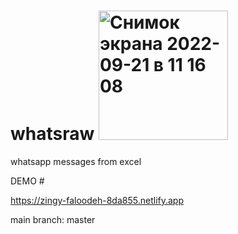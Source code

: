 # whatsraw <img width="207" alt="Снимок экрана 2022-09-21 в 11 16 08" src="https://user-images.githubusercontent.com/69796780/191439303-5a371d80-5ad0-4b85-a32e-0233a88c97d8.png">
whatsapp messages from excel

DEMO #

https://zingy-faloodeh-8da855.netlify.app


main branch: master
